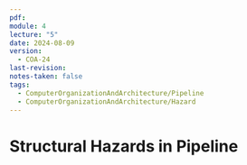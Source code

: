 ```yaml
---
pdf: 
module: 4
lecture: "5"
date: 2024-08-09
version:
  - COA-24
last-revision: 
notes-taken: false
tags:
  - ComputerOrganizationAndArchitecture/Pipeline
  - ComputerOrganizationAndArchitecture/Hazard
---
```

# Structural Hazards in Pipeline



